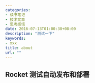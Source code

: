 ```yaml
---
categories:
- 读书笔记
- 技术文章
- 思考感悟
date: 2016-07-13T01:00:38+08:00
description: "测试一下"
keywords:
- xxx
title: about
url: ""
---
```



## Rocket 测试自动发布和部署


